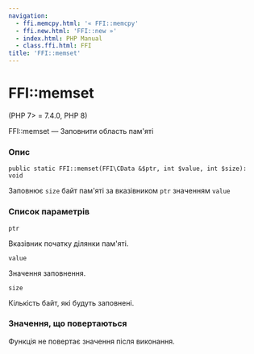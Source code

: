 ```yaml
---
navigation:
  - ffi.memcpy.html: '« FFI::memcpy'
  - ffi.new.html: 'FFI::new »'
  - index.html: PHP Manual
  - class.ffi.html: FFI
title: 'FFI::memset'
---
```

# FFI::memset

(PHP 7> = 7.4.0, PHP 8)

FFI::memset — Заповнити область пам'яті

### Опис

```methodsynopsis
public static FFI::memset(FFI\CData &$ptr, int $value, int $size): void
```

Заповнює `size` байт пам'яті за вказівником `ptr` значенням `value`

### Список параметрів

`ptr`

Вказівник початку ділянки пам'яті.

`value`

Значення заповнення.

`size`

Кількість байт, які будуть заповнені.

### Значення, що повертаються

Функція не повертає значення після виконання.
